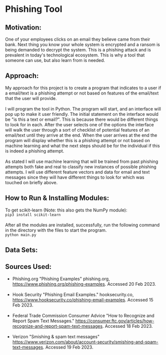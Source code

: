 # Phishing Tool



## Motivation:
One of your employees clicks on an email they believe came from their bank. Next thing you know your whole system is encrypted and a ransom is being demanded to decrypt the system. This is a phishing attack and is prevalent in today's technological ecosystem. This is why a tool that someone can use, but also learn from is needed.

## Approach:
My approach for this project is to create a program that indicates to a user if a email/text is a phishing attempt or not based on features of the email/text that the user will provide.<br><br>
I will program the tool in Python. The program will start, and an interface will pop up to make it user friendly. The initial statement on the interface would be "is this a text or email?". This is because there would be different things to look for in each. After the user selects one of the options the interface will walk the user through a sort of checklist of potential features of an email/text until they arrive at the end. When the user arrives at the end the program will display whether this is a phishing attempt or not based on machine learning and what the next steps should be for the individual if this is indeed a phishing attempt.<br><br>
As stated I will use machine learning that will be trained from past phishing attempts both fake and real to classify new instances of possible phishing attempts. I will use different feature vectors and data for email and text messages since they will have different things to look for which was touched on briefly above.
## How to Run & Installing Modules:

To get scikit-learn (Note: this also gets the NumPy module):<br>
`pip3 install scikit-learn`<br><br>
After all the modules are installed, successfully, run the following command in the directory with the files to start the program.<br>
`python main.py`

## Data Sets:


## Sources Used:
 - Phishing.org "Phishing Examples" phishing.org, https://www.phishing.org/phishing-examples. Accessed 20 Feb 2023.
<br><br>
 - Hook Security "Phishing Email Examples." hooksecurity.co, https://www.hooksecurity.co/phishing-email-examples. Accessed 15 Feb 2023.
<br><br>
 - Federal Trade Commission Consumer Advice "How to Recognize and Report Spam Text Messages." https://consumer.ftc.gov/articles/how-recognize-and-report-spam-text-messages. Accessed 18 Feb 2023.
<br><br>
 - Verizon "Smishing \& spam text messages" https://www.verizon.com/about/account-security/smishing-and-spam-text-messages. Accessed 19 Feb 2023.
